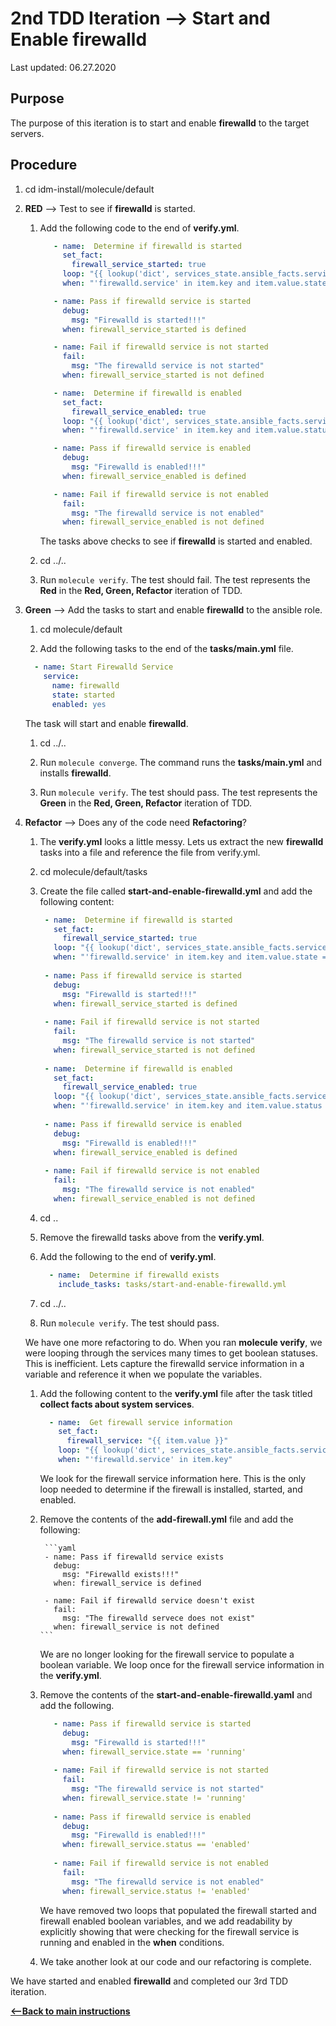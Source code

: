 # 2nd TDD Iteration --> Start and Enable firewalld

Last updated: 06.27.2020

## Purpose

The purpose of this iteration is to start and enable **firewalld** to the target servers.

## Procedure
1. cd idm-install/molecule/default

1. **RED** --> Test to see if **firewalld** is started.
    
    1. Add the following code to the end of **verify.yml**.
        
        ```yaml
           - name:  Determine if firewalld is started
             set_fact:
               firewall_service_started: true
             loop: "{{ lookup('dict', services_state.ansible_facts.services) }}"
             when: "'firewalld.service' in item.key and item.value.state == 'running'"
       
           - name: Pass if firewalld service is started
             debug:
               msg: "Firewalld is started!!!"
             when: firewall_service_started is defined
       
           - name: Fail if firewalld service is not started
             fail:
               msg: "The firewalld service is not started"
             when: firewall_service_started is not defined
       
           - name:  Determine if firewalld is enabled
             set_fact:
               firewall_service_enabled: true
             loop: "{{ lookup('dict', services_state.ansible_facts.services) }}"
             when: "'firewalld.service' in item.key and item.value.status == 'enabled'"
       
           - name: Pass if firewalld service is enabled
             debug:
               msg: "Firewalld is enabled!!!"
             when: firewall_service_enabled is defined
       
           - name: Fail if firewalld service is not enabled
             fail:
               msg: "The firewalld service is not enabled"
             when: firewall_service_enabled is not defined
        ```
           
        The tasks above checks to see if **firewalld** is started and enabled.
        
    1. cd ../..
    1. Run `molecule verify`.  The test should fail.  The test represents
       the **Red** in the **Red, Green, Refactor** iteration of TDD.

1. **Green** --> Add the tasks to start and enable **firewalld** to the ansible role.
     
    1. cd molecule/default
        
    1. Add the following tasks to the end of the **tasks/main.yml** file.
        
    ```yaml
      - name: Start Firewalld Service
        service:
          name: firewalld
          state: started
          enabled: yes
    ```   
           
    The task will start and enable **firewalld**.
        
    1. cd ../..
    
    1. Run `molecule converge`.  The command runs the **tasks/main.yml**
    and installs **firewalld**.
    
    1. Run `molecule verify`. The test should pass.  The test represents
    the **Green** in the **Red, Green, Refactor** iteration of TDD.

1. **Refactor** --> Does any of the code need **Refactoring**?

    1. The **verify.yml** looks a little messy.  Lets us extract the new **firewalld**
        tasks into a file and reference the file from verify.yml.
        
    1. cd molecule/default/tasks
        
    1. Create the file called **start-and-enable-firewalld.yml** and add the following content:
        
        ```yaml
         - name:  Determine if firewalld is started
           set_fact:
             firewall_service_started: true
           loop: "{{ lookup('dict', services_state.ansible_facts.services) }}"
           when: "'firewalld.service' in item.key and item.value.state == 'running'"
     
         - name: Pass if firewalld service is started
           debug:
             msg: "Firewalld is started!!!"
           when: firewall_service_started is defined
     
         - name: Fail if firewalld service is not started
           fail:
             msg: "The firewalld service is not started"
           when: firewall_service_started is not defined
     
         - name:  Determine if firewalld is enabled
           set_fact:
             firewall_service_enabled: true
           loop: "{{ lookup('dict', services_state.ansible_facts.services) }}"
           when: "'firewalld.service' in item.key and item.value.status == 'enabled'"
     
         - name: Pass if firewalld service is enabled
           debug:
             msg: "Firewalld is enabled!!!"
           when: firewall_service_enabled is defined
     
         - name: Fail if firewalld service is not enabled
           fail:
             msg: "The firewalld service is not enabled"
           when: firewall_service_enabled is not defined
    
       ```
        
    1. cd ..
        
    1. Remove the firewalld tasks above from the **verify.yml**.
        
    1. Add the following to the end of **verify.yml**.
        
        ```yaml
          - name:  Determine if firewalld exists
            include_tasks: tasks/start-and-enable-firewalld.yml
       ```          
           
    1. cd ../..
    1. Run `molecule verify`.  The test should pass.
    
    We have one more refactoring to do.  When you ran **molecule verify**,
    we were looping through the services many times to get boolean statuses.
    This is inefficient.  Lets capture the firewalld service information in a
    variable and reference it when we populate the variables.
    
    1. Add the following content to the **verify.yml** file after the task titled
    **collect facts about system services**.
    
        ```yaml
          - name:  Get firewall service information
            set_fact:
              firewall_service: "{{ item.value }}"
            loop: "{{ lookup('dict', services_state.ansible_facts.services) }}"
            when: "'firewalld.service' in item.key"
       ```
       
       We look for the firewall service information here.  This is the only loop
       needed to determine if the firewall is installed, started, and enabled.
       
    1. Remove the contents of the **add-firewall.yml** file and add the following:
    
            ```yaml
            - name: Pass if firewalld service exists
              debug:
                msg: "Firewalld exists!!!"
              when: firewall_service is defined
            
            - name: Fail if firewalld service doesn't exist
              fail:
                msg: "The firewalld servece does not exist"
              when: firewall_service is not defined
           ```
     
       We are no longer looking for the firewall service to populate a boolean variable.
       We loop once for the firewall service information in the **verify.yml**.
       
     1. Remove the contents of the **start-and-enable-firewalld.yaml** and add the
     following.
     
         ```yaml
            - name: Pass if firewalld service is started
              debug:
                msg: "Firewalld is started!!!"
              when: firewall_service.state == 'running'
            
            - name: Fail if firewalld service is not started
              fail:
                msg: "The firewalld service is not started"
              when: firewall_service.state != 'running'
            
            - name: Pass if firewalld service is enabled
              debug:
                msg: "Firewalld is enabled!!!"
              when: firewall_service.status == 'enabled'
            
            - name: Fail if firewalld service is not enabled
              fail:
                msg: "The firewalld service is not enabled"
              when: firewall_service.status != 'enabled'
        ```
    
        We have removed two loops that populated the firewall started and
        firewall enabled boolean variables, and we add readability
        by explicitly showing that were checking for the firewall service is running
        and enabled in the **when** conditions.
     1. We take another look at our code and our refactoring is complete.

We have started and enabled **firewalld** and completed our 3rd TDD iteration.

[**<--Back to main instructions**](../readme.md#3rdTDD)
